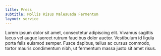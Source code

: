 ```yaml
---
title: Press
subtitle: Mollis Risus Malesuada Fermentum
layout: service
---
```


Lorem ipsum dolor sit amet, consectetur adipiscing elit. Vivamus sagittis lacus vel augue laoreet rutrum faucibus dolor auctor. Vestibulum id ligula porta felis euismod semper. Fusce dapibus, tellus ac cursus commodo, tortor mauris condimentum nibh, ut fermentum massa justo sit amet risus.